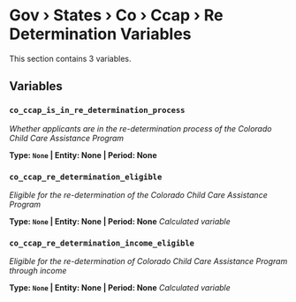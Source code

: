 # Gov › States › Co › Ccap › Re Determination Variables

This section contains 3 variables.

## Variables

### `co_ccap_is_in_re_determination_process`
*Whether applicants are in the re-determination process of the Colorado Child Care Assistance Program*

**Type: `None` | Entity: None | Period: None**

### `co_ccap_re_determination_eligible`
*Eligible for the re-determination of the Colorado Child Care Assistance Program*

**Type: `None` | Entity: None | Period: None**
*Calculated variable*

### `co_ccap_re_determination_income_eligible`
*Eligible for the re-determination of Colorado Child Care Assistance Program through income*

**Type: `None` | Entity: None | Period: None**
*Calculated variable*
